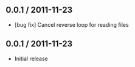 ## 0.0.1 / 2011-11-23

  - [bug fix] Cancel reverse loop for reading files

## 0.0.1 / 2011-11-23

  - Initial release
